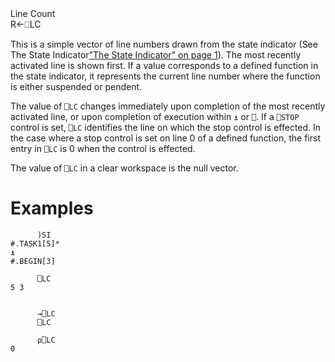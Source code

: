 <div class="heading">
  <div class="name">Line Count</div>
  <div class="command">R←⎕LC</div>
</div>

This is a simple vector of line numbers drawn from the state indicator (See  The State Indicator["The State Indicator" on page 1](/defined-functions-and-operators/state-indicator.md#StateIndicator)).  The most recently activated line is shown first.  If a value corresponds to a defined function in the state indicator, it represents the current line number where the function is either suspended or pendent.

The value of `⎕LC` changes immediately upon completion of the most recently activated line, or upon completion of execution within `⍎` or `⎕`.  If a `⎕STOP` control is set, `⎕LC` identifies the line on which the stop control is effected.  In the case where a stop control is set on line 0 of a defined function, the first entry in `⎕LC` is 0 when the control is effected.

The value of `⎕LC` in a clear workspace is the null vector.

# Examples
```apl
      )SI
#.TASK1[5]*
⍎
#.BEGIN[3]
 
      ⎕LC
5 3
```
```apl

      →⎕LC
      ⎕LC
 
      ⍴⎕LC
0
```
